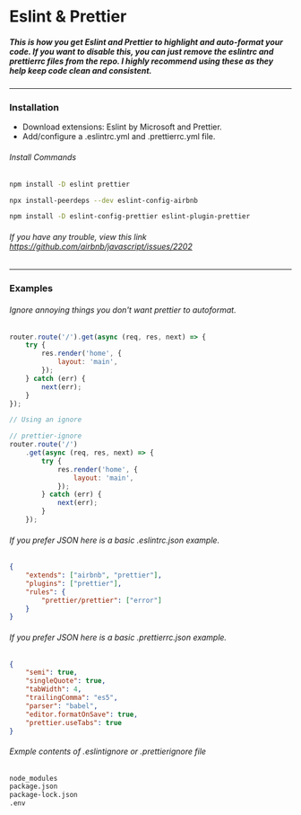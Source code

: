 
# Eslint & Prettier
##### This is how you get Eslint and Prettier to highlight and auto-format your code. If you want to disable this, you can just remove the eslintrc and prettierrc files from the repo. I highly recommend using these as they help keep code clean and consistent.

***
### Installation
* Download extensions: Eslint by Microsoft and Prettier.
* Add/configure a .eslintrc.yml and .prettierrc.yml file.

###### Install Commands
```bash
npm install -D eslint prettier

npx install-peerdeps --dev eslint-config-airbnb

npm install -D eslint-config-prettier eslint-plugin-prettier
```

###### If you have any trouble, view this link https://github.com/airbnb/javascript/issues/2202

***


### Examples

###### Ignore annoying things you don't want prettier to autoformat.
```js
router.route('/').get(async (req, res, next) => {
    try {
        res.render('home', {
            layout: 'main',
        });
    } catch (err) {
        next(err);
    }
});

// Using an ignore

// prettier-ignore
router.route('/')
    .get(async (req, res, next) => {
        try {
            res.render('home', {
                layout: 'main',
            });
        } catch (err) {
            next(err);
        }
    });
```

###### If you prefer JSON here is a basic .eslintrc.json example.
```json
{
    "extends": ["airbnb", "prettier"],
    "plugins": ["prettier"],
    "rules": {
        "prettier/prettier": ["error"]
    }
}
```
###### If you prefer JSON here is a basic .prettierrc.json example.
```json
{
    "semi": true,
    "singleQuote": true,
    "tabWidth": 4,
    "trailingComma": "es5",
    "parser": "babel",
    "editor.formatOnSave": true,
    "prettier.useTabs": true
}
```

###### Exmple contents of .eslintignore or .prettierignore file
```sh
node_modules
package.json
package-lock.json
.env
```